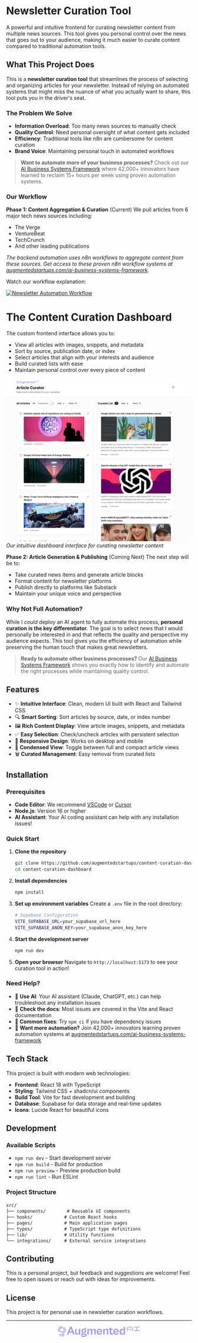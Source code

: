# Newsletter Curation Tool

A powerful and intuitive frontend for curating newsletter content from multiple news sources. This tool gives you personal control over the news that goes out to your audience, making it much easier to curate content compared to traditional automation tools.

## What This Project Does

This is a **newsletter curation tool** that streamlines the process of selecting and organizing articles for your newsletter. Instead of relying on automated systems that might miss the nuance of what you actually want to share, this tool puts you in the driver's seat.

### The Problem We Solve
- **Information Overload**: Too many news sources to manually check
- **Quality Control**: Need personal oversight of what content gets included
- **Efficiency**: Traditional tools like n8n are cumbersome for content curation
- **Brand Voice**: Maintaining personal touch in automated workflows

> **Want to automate more of your business processes?** Check out our [AI Business Systems Framework](https://www.augmentedstartups.com/ai-business-systems-framework) where 42,000+ innovators have learned to reclaim 15+ hours per week using proven automation systems.

### Our Workflow

**Phase 1: Content Aggregation & Curation** (Current)
We pull articles from 6 major tech news sources including:
- The Verge
- VentureBeat  
- TechCrunch
- And other leading publications

*The backend automation uses n8n workflows to aggregate content from these sources. Get access to these proven n8n workflow systems at [augmentedstartups.com/ai-business-systems-framework](https://www.augmentedstartups.com/ai-business-systems-framework).*

Watch our workflow explanation:

[![Newsletter Automation Workflow](https://img.youtube.com/vi/YpnLSpJ2bEQ/0.jpg)](https://youtu.be/YpnLSpJ2bEQ)

# The Content Curation Dashboard

The custom frontend interface allows you to:
- View all articles with images, snippets, and metadata
- Sort by source, publication date, or index
- Select articles that align with your interests and audience
- Build curated lists with ease
- Maintain personal control over every piece of content

![Newsletter Curation Dashboard](public/dash_screenshot.jpg)
*Our intuitive dashboard interface for curating newsletter content*

**Phase 2: Article Generation & Publishing** (Coming Next)
The next step will be to:
- Take curated news items and generate article blocks
- Format content for newsletter platforms
- Publish directly to platforms like Substack
- Maintain your unique voice and perspective

### Why Not Full Automation?

While I *could* deploy an AI agent to fully automate this process, **personal curation is the key differentiator**. The goal is to select news that I would personally be interested in and that reflects the quality and perspective my audience expects. This tool gives you the efficiency of automation while preserving the human touch that makes great newsletters.

> **Ready to automate other business processes?** Our [AI Business Systems Framework](https://www.augmentedstartups.com/ai-business-systems-framework) shows you exactly how to identify and automate the right processes while maintaining quality control.

## Features

- ✨ **Intuitive Interface**: Clean, modern UI built with React and Tailwind CSS
- 🔍 **Smart Sorting**: Sort articles by source, date, or index number
- 🖼️ **Rich Content Display**: View article images, snippets, and metadata
- ✅ **Easy Selection**: Check/uncheck articles with persistent selection
- 📱 **Responsive Design**: Works on desktop and mobile
- 🎯 **Condensed View**: Toggle between full and compact article views
- 🗑️ **Curated Management**: Easy removal from curated lists

## Installation

### Prerequisites
- **Code Editor**: We recommend [VSCode](https://code.visualstudio.com/) or [Cursor](https://cursor.sh/)
- **Node.js**: Version 16 or higher
- **AI Assistant**: Your AI coding assistant can help with any installation issues!

### Quick Start

1. **Clone the repository**
   ```bash
   git clone https://github.com/augmentedstartups/content-curation-dashboard.git
   cd content-curation-dashboard
   ```

2. **Install dependencies**
   ```bash
   npm install
   ```

3. **Set up environment variables**
   Create a `.env` file in the root directory:
   ```bash
   # Supabase Configuration
   VITE_SUPABASE_URL=your_supabase_url_here
   VITE_SUPABASE_ANON_KEY=your_supabase_anon_key_here
   ```

4. **Start the development server**
   ```bash
   npm run dev
   ```

5. **Open your browser**
   Navigate to `http://localhost:5173` to see your curation tool in action!

### Need Help?

- 🤖 **Use AI**: Your AI assistant (Claude, ChatGPT, etc.) can help troubleshoot any installation issues
- 📖 **Check the docs**: Most issues are covered in the Vite and React documentation
- 🔧 **Common fixes**: Try `npm ci` if you have dependency issues
- 🚀 **Want more automation?** Join 42,000+ innovators learning proven automation systems at [augmentedstartups.com/ai-business-systems-framework](https://www.augmentedstartups.com/ai-business-systems-framework)

## Tech Stack

This project is built with modern web technologies:

- **Frontend**: React 18 with TypeScript
- **Styling**: Tailwind CSS + shadcn/ui components
- **Build Tool**: Vite for fast development and building
- **Database**: Supabase for data storage and real-time updates
- **Icons**: Lucide React for beautiful icons

## Development

### Available Scripts

- `npm run dev` - Start development server
- `npm run build` - Build for production
- `npm run preview` - Preview production build
- `npm run lint` - Run ESLint

### Project Structure

```
src/
├── components/        # Reusable UI components
├── hooks/            # Custom React hooks
├── pages/            # Main application pages
├── types/            # TypeScript type definitions
├── lib/              # Utility functions
└── integrations/     # External service integrations
```

## Contributing

This is a personal project, but feedback and suggestions are welcome! Feel free to open issues or reach out with ideas for improvements.

## License

This project is for personal use in newsletter curation workflows.

---

<div align="center">
  <a href="https://www.augmentedstartups.com/ai-business-systems-framework" target="_blank">
    <img src="public/logo.png" alt="Project Logo" height="30">
  </a>
</div>